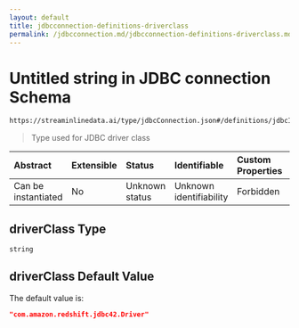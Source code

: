```yaml
---
layout: default
title: jdbcconnection-definitions-driverclass
permalink: /jdbcconnection.md/jdbcconnection-definitions-driverclass.md/
---
```

# Untitled string in JDBC connection Schema

```txt
https://streaminlinedata.ai/type/jdbcConnection.json#/definitions/jdbcInfo/properties/driverClass
```



> Type used for JDBC driver class

| Abstract            | Extensible | Status         | Identifiable            | Custom Properties | Additional Properties | Access Restrictions | Defined In                                                                |
| :------------------ | :--------- | :------------- | :---------------------- | :---------------- | :-------------------- | :------------------ | :------------------------------------------------------------------------ |
| Can be instantiated | No         | Unknown status | Unknown identifiability | Forbidden         | Allowed               | none                | [jdbcConnection.json*](jdbcConnection.md "open original schema") |

## driverClass Type

`string`

## driverClass Default Value

The default value is:

```json
"com.amazon.redshift.jdbc42.Driver"
```
